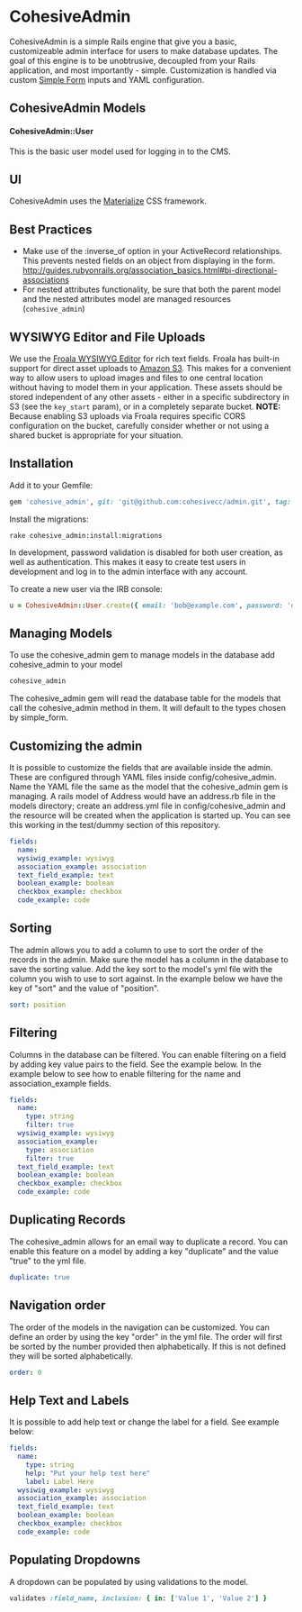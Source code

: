 # CohesiveAdmin

CohesiveAdmin is a simple Rails engine that give you a basic, customizeable admin interface for users to make database updates. The goal of this engine is to be unobtrusive, decoupled from your Rails application, and most importantly - simple. Customization is handled via custom [Simple Form](https://github.com/plataformatec/simple_form) inputs and YAML configuration.

## CohesiveAdmin Models
#### CohesiveAdmin::User
This is the basic user model used for logging in to the CMS.

## UI
CohesiveAdmin uses the [Materialize](http://materializecss.com/) CSS framework.


## Best Practices
  * Make use of the :inverse_of option in your ActiveRecord relationships. This prevents nested fields on an object from displaying in the form. http://guides.rubyonrails.org/association_basics.html#bi-directional-associations
  * For nested attributes functionality, be sure that both the parent model and the nested attributes model are managed resources (`cohesive_admin`)

## WYSIWYG Editor and File Uploads
We use the [Froala WYSIWYG Editor](https://www.froala.com/wysiwyg-editor) for rich text fields. Froala has built-in support for direct asset uploads to [Amazon S3](https://aws.amazon.com/s3/). This makes for a convenient way to allow users to upload images and files to one central location without having to model them in your application. These assets should be stored independent of any other assets - either in a specific subdirectory in S3 (see the `key_start` param), or in a completely separate bucket. **NOTE:** Because enabling S3 uploads via Froala requires specific CORS configuration on the bucket, carefully consider whether or not using a shared bucket is appropriate for your situation.


## Installation
Add it to your Gemfile:

```ruby
gem 'cohesive_admin', git: 'git@github.com:cohesivecc/admin.git', tag: "<specific tag number here>"
```

Install the migrations:

```console
rake cohesive_admin:install:migrations
```

In development, password validation is disabled for both user creation, as well as authentication. This makes it easy to create test users in development and log in to the admin interface with any account.

To create a new user via the IRB console:

```ruby
u = CohesiveAdmin::User.create({ email: 'bob@example.com', password: 'doesNOTmatter', name: 'Admin User' })
```

## Managing Models

To use the cohesive_admin gem to manage models in the database add cohesive_admin to your model

```ruby
cohesive_admin
```

The cohesive_admin gem will read the database table for the models that call the cohesive_admin method in them.  It will default to the types chosen by simple_form.  

## Customizing the admin

It is possible to customize the fields that are available inside the admin.  These are configured through YAML files inside config/cohesive_admin. Name the YAML file the same as the model that the cohesive_admin gem is managing.  A rails model of Address would have an address.rb file in the models directory; create an address.yml file in config/cohesive_admin and the resource will be created when the application is started up.  You can see this working in the test/dummy section of this repository.

```yml
fields:
  name:
  wysiwig_example: wysiwyg
  association_example: association
  text_field_example: text
  boolean_example: boolean
  checkbox_example: checkbox
  code_example: code
```

## Sorting

The admin allows you to add a column to use to sort the order of the records in the admin.  Make sure the model has a column in the database to save the sorting value.  Add the key sort to the model's yml file with the column you wish to use to sort against. In the example below we have the key of "sort" and the value of "position".

```yml
sort: position
```

## Filtering

Columns in the database can be filtered. You can enable filtering on a field by adding key value pairs to the field.  See the example below. In the example below to see how to enable filtering for the name and association_example fields.

```yml
fields:
  name:
    type: string
    filter: true
  wysiwig_example: wysiwyg
  association_example:
    type: association
    filter: true
  text_field_example: text
  boolean_example: boolean
  checkbox_example: checkbox
  code_example: code
```

## Duplicating Records

The cohesive_admin allows for an email way to duplicate a record.  You can enable this feature on a model by adding a key "duplicate" and the value "true" to the yml file.

```yml
duplicate: true
```

## Navigation order

The order of the models in the navigation can be customized.  You can define an order by using the key "order" in the yml file.  The order will first be sorted by the number provided then alphabetically. If this is not defined they will be sorted alphabetically.

```yml
order: 0
```

## Help Text and Labels

It is possible to add help text or change the label for a field.  See example below:

```yml
fields:
  name:
    type: string
    help: "Put your help text here"
    label: Label Here
  wysiwig_example: wysiwyg
  association_example: association
  text_field_example: text
  boolean_example: boolean
  checkbox_example: checkbox
  code_example: code
```

## Populating Dropdowns

A dropdown can be populated by using validations to the model.

```ruby
validates :field_name, inclusion: { in: ['Value 1', 'Value 2'] }
```
